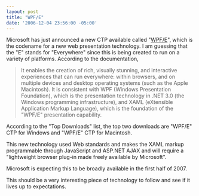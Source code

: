 ```yaml
---
layout: post
title: "WPF/E"
date: '2006-12-04 23:56:00 -05:00'
---
```


Microsoft has just announced a new CTP available called "[WPF/E](http://msdn2.microsoft.com/en-us/asp.net/bb187358.aspx)", which is the codename for a new web presentation technology. I am guessing that the "E" stands for "Everywhere" since this is being created to run on a variety of platforms. According to the documentation,

> It enables the creation of rich, visually stunning, and interactive experiences that can run everywhere: within browsers, and on multiple devices and desktop operating systems (such as the Apple Macintosh). It is consistent with WPF (Windows Presentation Foundation), which is the presentation technology in .NET 3.0 (the Windows programming infrastructure), and XAML (eXtensible Application Markup Language), which is the foundation of the "WPF/E" presentation capability.

According to the "Top Downloads" list, the top two downloads are "WPF/E" CTP for Windows and "WPF/E" CTP for Macintosh.

This new technology used Web standards and makes the XAML markup programmable through JavaScript and ASP.NET AJAX and will require a "lightweight browser plug-in made freely available by Microsoft".

Microsoft is expecting this to be broadly available in the first half of 2007.

This should be a very interesting piece of technology to follow and see if it lives up to expectations.
